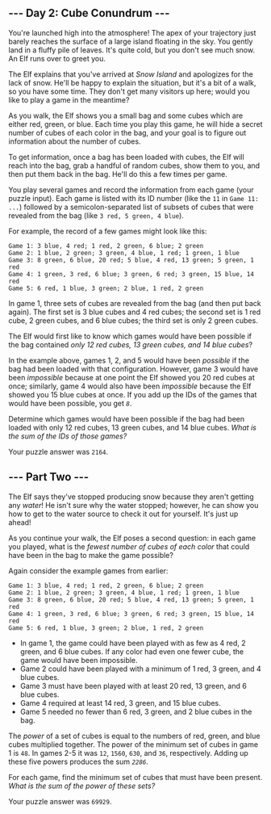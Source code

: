\--- Day 2: Cube Conundrum ---
------------------------------

You're launched high into the atmosphere! The apex of your trajectory just barely reaches the
surface of a large island floating in the sky. You gently land in a fluffy pile of leaves. It's
quite cold, but you don't see much snow. An Elf runs over to greet you.

The Elf explains that you've arrived at _Snow Island_ and apologizes for the lack of snow. He'll be
happy to explain the situation, but it's a bit of a walk, so you have some time. They don't get many
visitors up here; would you like to play a game in the meantime?

As you walk, the Elf shows you a small bag and some cubes which are either red, green, or blue. Each
time you play this game, he will hide a secret number of cubes of each color in the bag, and your
goal is to figure out information about the number of cubes.

To get information, once a bag has been loaded with cubes, the Elf will reach into the bag, grab a
handful of random cubes, show them to you, and then put them back in the bag. He'll do this a few
times per game.

You play several games and record the information from each game (your puzzle input). Each game is
listed with its ID number (like the `11` in `Game 11: ...`) followed by a semicolon-separated list
of subsets of cubes that were revealed from the bag (like `3 red, 5 green, 4 blue`).

For example, the record of a few games might look like this:

    Game 1: 3 blue, 4 red; 1 red, 2 green, 6 blue; 2 green
    Game 2: 1 blue, 2 green; 3 green, 4 blue, 1 red; 1 green, 1 blue
    Game 3: 8 green, 6 blue, 20 red; 5 blue, 4 red, 13 green; 5 green, 1 red
    Game 4: 1 green, 3 red, 6 blue; 3 green, 6 red; 3 green, 15 blue, 14 red
    Game 5: 6 red, 1 blue, 3 green; 2 blue, 1 red, 2 green


In game 1, three sets of cubes are revealed from the bag (and then put back again). The first set is
3 blue cubes and 4 red cubes; the second set is 1 red cube, 2 green cubes, and 6 blue cubes; the
third set is only 2 green cubes.

The Elf would first like to know which games would have been possible if the bag contained _only 12
red cubes, 13 green cubes, and 14 blue cubes_?

In the example above, games 1, 2, and 5 would have been _possible_ if the bag had been loaded with
that configuration. However, game 3 would have been _impossible_ because at one point the Elf showed
you 20 red cubes at once; similarly, game 4 would also have been _impossible_ because the Elf showed
you 15 blue cubes at once. If you add up the IDs of the games that would have been possible, you get
_`8`_.

Determine which games would have been possible if the bag had been loaded with only 12 red cubes, 13
green cubes, and 14 blue cubes. _What is the sum of the IDs of those games?_

Your puzzle answer was `2164`.

\--- Part Two ---
-----------------

The Elf says they've stopped producing snow because they aren't getting any _water_! He isn't sure
why the water stopped; however, he can show you how to get to the water source to check it out for
yourself. It's just up ahead!

As you continue your walk, the Elf poses a second question: in each game you played, what is the
_fewest number of cubes of each color_ that could have been in the bag to make the game possible?

Again consider the example games from earlier:

    Game 1: 3 blue, 4 red; 1 red, 2 green, 6 blue; 2 green
    Game 2: 1 blue, 2 green; 3 green, 4 blue, 1 red; 1 green, 1 blue
    Game 3: 8 green, 6 blue, 20 red; 5 blue, 4 red, 13 green; 5 green, 1 red
    Game 4: 1 green, 3 red, 6 blue; 3 green, 6 red; 3 green, 15 blue, 14 red
    Game 5: 6 red, 1 blue, 3 green; 2 blue, 1 red, 2 green


*   In game 1, the game could have been played with as few as 4 red, 2 green, and 6 blue cubes. If
    any color had even one fewer cube, the game would have been impossible.
*   Game 2 could have been played with a minimum of 1 red, 3 green, and 4 blue cubes.
*   Game 3 must have been played with at least 20 red, 13 green, and 6 blue cubes.
*   Game 4 required at least 14 red, 3 green, and 15 blue cubes.
*   Game 5 needed no fewer than 6 red, 3 green, and 2 blue cubes in the bag.

The _power_ of a set of cubes is equal to the numbers of red, green, and blue cubes multiplied
together. The power of the minimum set of cubes in game 1 is `48`. In games 2-5 it was `12`, `1560`,
`630`, and `36`, respectively. Adding up these five powers produces the sum _`2286`_.

For each game, find the minimum set of cubes that must have been present. _What is the sum of the
power of these sets?_

Your puzzle answer was `69929`.